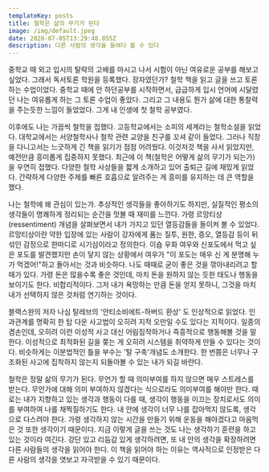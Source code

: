 ```yaml
---
templateKey: posts
title: 철학은 삶의 무기가 된다
image: /img/default.jpeg
date: 2020-07-05T13:29:48.855Z
description: 다른 사람의 생각을 들여다 볼 수 있다
---
```

중학교 때 외고 입시의 탈락의 고배를 마시고 나서 시험이 아닌 여유로운 공부를 해보고 싶었다. 그래서 독서토론 학원을 등록했다. 장자였던가? 철학 책을 읽고 글을 쓰고 토론하는 수업이었다. 중학교 때에 안 하던공부를 시작하면서, 급급하게 입시 언어에 시달렸던 나는 여유롭게 하는 그 토론 수업이 좋았다. 그리고 그 내용도 뭔가 삶에 대한 통찰력을 주는듯한 느낌이 들었었다. 그게 내 인생에 첫 철학 공부였다.

이후에도 나는 가끔씩 철학을 접했다. 고등학교에서는 소피의 세계라는 철학소설을 읽었다. 대학교에서는 서양철학사나 철학 관련 교양을 친구를 꼬셔 같이 들었다. 그러나 직장을 다니고서는 느긋하게 긴 책을 읽기가 점점 어려웠다. 이것저것 책을 사서 읽었지만, 예전만큼 흥미롭게 집중하지 못했다. 최근에 이 책(철학은 어떻게 삶의 무기가 되는가)을 우연히 접했다. 다양한 철학 사상들을 짧게 소개하고 있어 출퇴근 길에 재밌게 읽었다. 간략하게 다양한 주제를 빠른 호흡으로 알려주는 게 흥미를 유지하는 데 큰 역할을 했다.

나는 철학에 왜 관심이 있는가. 추상적인 생각들을 좋아하기도 하지만, 실질적인 평소의 생각들이 명쾌하게 정리되는 순간을 맛볼 때 재미를 느낀다. 가령 르망티상(ressentiment) 개념을 살펴보면서 내가 가지고 있던 열등감들을 돌이켜 볼 수 있었다. 르망티상이란 약한 입장에 있는 사람이 강자에게 품는 질투, 원한, 증오, 열등감 등이 뒤섞인 감정으로 한마디로 시기심이라고 정의한다. 이숍 우화 여우와 신포도에서 먹고 싶은 포도를 발견했지만 손이 닿지 않는 상황에서 여우가 "이 포도는 매우 신 게 분명해 누가 먹겠어!"하고 돌아서는 것과 비슷하다. 나도 때때로 굳이 좋은 것을 깎아내리려고 할 때가 있다. 가령 돈은 많을수록 좋은 것인데, 마치 돈을 원하지 않는 듯한 태도나 행동을 보이기도 한다. 비합리적이다. 그저 내가 욕망하는 만큼 돈을 얻지 못하니, 그것을 마치 내가 선택하지 않은 것처럼 연기하는 것이다.

블랙스완의 저자 나심 탈레브의 '안티소비에트-하버드 환상' 도 인상적으로 읽었다. 인과관계를 명확히 한 탑 다운 사고법이 오히려 지적 오만일 수도 있다는 지적이다. 일종의 겸손인데, 오히려 이런 이성적 사고 대신 어림짐작하거나 즉흥적으로 행동해볼 것을 말한다. 이성적으로 최적화된 길을 쫒는 게 오히려 시스템을 취약하게 만들 수 있다는 것이다. 비슷하게는 이분법적인 틀을 부수는 '탈 구축'개념도 소개한다. 한 번쯤은 너무나 구조화된 사고에 집착하지 않는지 되돌아볼 수 있는 내가 되길 바란다.

철학은 정말 삶의 무기가 된다. 무언가 할 때 의미부여를 하지 않으면 매우 스트레스를 받는다. 무언가에 대해 의미 부여하지 않겠다는 식으로라도 의미부여를 해야만 한다. 때로는 내가 지향하고 있는 생각과 행동이 다를 때, 생각이 행동을 이끄는 장치로서도 의미를 부여하여 나를 채찍질하기도 한다. 내 안에 생각이 너무 나를 잡아먹지 않도록, 생각으로 다스려야 한다. 가령 생각하지 않는 시간을 만들기 위해 운동을 해야겠다고 마음먹은 것 또한 생각이기 때문이다. 지금 이렇게 글을 쓰는 것도 나는 생각하기 훈련을 하고 있는 것이라 여긴다. 강단 있고 리듬감 있게 생각하려면, 또 내 안의 생각을 확장하려면 다른 사람들의 생각을 읽어야 한다. 이 책을 읽어야 하는 이유는 역사적으로 인정받은 다른 사람의 생각을 엿보고 자극받을 수 있기 때문이다.